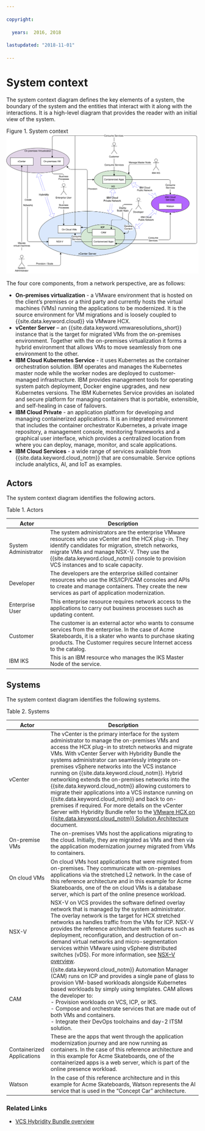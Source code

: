 ```yaml
---

copyright:

  years:  2016, 2018

lastupdated: "2018-11-01"

---
```


# System context
The system context diagram defines the key elements of a system, the boundary of the system and the entities that interact with it along with the interactions. It is a high-level diagram that provides the reader with an initial view of the system.

Figure 1. System context
![System context diagram](vcsnsxt-networking.svg)

The four core components, from a network perspective, are as follows:
- **On-premises virtualization** - a VMware environment that is hosted on the client’s premises or a third party and currently hosts the virtual machines (VMs) running the applications to be modernized. It is the source environment for VM migrations and is loosely coupled to {{site.data.keyword.cloud}} via VMware HCX.
- **vCenter Server** – an {{site.data.keyword.vmwaresolutions_short}} instance that is the target for migrated VMs from the on-premises environment. Together with the on-premises virtualization it forms a hybrid environment that allows VMs to move seamlessly from one environment to the other.
- **IBM Cloud Kubernetes Service** - it uses Kubernetes as the container orchestration solution. IBM operates and manages the Kubernetes master node while the worker nodes are deployed to customer-managed infrastructure. IBM provides management tools for operating system patch deployment, Docker engine upgrades, and new Kubernetes versions. The IBM Kubernetes Service provides an isolated and secure platform for managing containers that is portable, extensible, and self-healing in case of failovers.
- **IBM Cloud Private** - an application platform for developing and managing containerized applications. It is an integrated environment that includes the container orchestrator Kubernetes, a private image repository, a management console, monitoring frameworks and a graphical user interface, which provides a centralized location from where you can deploy, manage, monitor, and scale applications.
-	**IBM Cloud Services** - a wide range of services available from {{site.data.keyword.cloud_notm}} that are consumable. Service options include analytics, AI, and IoT as examples.

## Actors

The system context diagram identifies the following actors.

Table 1. Actors

Actor  |  Description
---|---
System Administrator |The system administrators are the enterprise VMware resources who use vCenter and the HCX plug-in. They identify candidates for migration, stretch networks, migrate VMs and manage NSX-V. They use the {{site.data.keyword.cloud_notm}} console to provision VCS instances and to scale capacity.
Developer	| The developers are the enterprise skilled container resources who use the IKS/ICP/CAM consoles and APIs to create and manage containers. They create the new services as part of application modernization.
Enterprise User | This enterprise resource requires network access to the applications to carry out business processes such as updating content.
Customer | The customer is an external actor who wants to consume services from the enterprise. In the case of Acme Skateboards, it is a skater who wants to purchase skating products. The Customer requires secure Internet access to the catalog.
IBM IKS | This is an IBM resource who manages the IKS Master Node of the service.

## Systems

The system context diagram identifies the following systems.

Table 2. Systems

Actor | Description
---|---
vCenter | The vCenter is the primary interface for the system administrator to manage the on-premises VMs and access the HCX plug-in to stretch networks and migrate VMs. With vCenter Server with Hybridity Bundle the systems administrator can seamlessly integrate on-premises vSphere networks into the VCS instance running on {{site.data.keyword.cloud_notm}}. Hybrid networking extends the on-premises networks into the {{site.data.keyword.cloud_notm}} allowing customers to migrate their applications into a VCS instance running on {{site.data.keyword.cloud_notm}} and back to on-premises if required. For more details on the vCenter Server with Hybridity Bundle refer to the [VMware HCX on {{site.data.keyword.cloud_notm}} Solution Architecture](https://www.ibm.com/cloud/garage/files/HCX_Architecture_Design.pdf) document.
On-premise VMs | The on-premises VMs host the applications migrating to the cloud. Initially, they are migrated as VMs and then via the application modernization journey migrated from VMs to containers.
On cloud VMs | On cloud VMs host applications that were migrated from on-premises. They communicate with on-premises applications via the stretched L2 network. In the case of this reference architecture and in this example for Acme Skateboards, one of the on cloud VMs is a database server, which is part of the online presence workload.
NSX-V | NSX-V on VCS provides the software defined overlay network that is managed by the system administrator. The overlay network is the target for HCX stretched networks as handles traffic from the VMs for ICP. NSX-V provides the reference architecture with features such as deployment, reconfiguration, and destruction of on-demand virtual networks and micro-segmentation services within VMware using vSphere distributed switches (vDS). For more information, see [NSX–V overview](vcsnsxt-overview-ic4vnsxv.html).
CAM | {{site.data.keyword.cloud_notm}} Automation Manager (CAM) runs on ICP and provides a single pane of glass to provision VM-based workloads alongside Kubernetes based workloads by simply using templates. CAM allows the developer to: <br> - Provision workloads on VCS, ICP, or IKS.<br> - Compose and orchestrate services that are made out of both VMs and containers. <br> - Integrate their DevOps toolchains and day-2 ITSM solution.
Containerized Applications | These are the apps that went through the application modernization journey and are now running as containers. In the case of this reference architecture and in this example for Acme Skateboards, one of the containerized apps is a web server, which is part of the online presence workload.
Watson | In the case of this reference architecture and in this example for Acme Skateboards, Watson represents the AI service that is used in the “Concept Car” architecture.

### Related Links

* [VCS Hybridity Bundle overview](../vcs/vcs-hybridity-intro.html)
